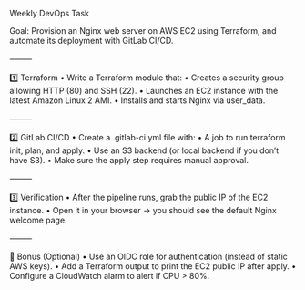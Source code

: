 Weekly DevOps Task

Goal: Provision an Nginx web server on AWS EC2 using Terraform, and automate its deployment with GitLab CI/CD.

⸻

1️⃣ Terraform
	•	Write a Terraform module that:
	•	Creates a security group allowing HTTP (80) and SSH (22).
	•	Launches an EC2 instance with the latest Amazon Linux 2 AMI.
	•	Installs and starts Nginx via user_data.

⸻

2️⃣ GitLab CI/CD
	•	Create a .gitlab-ci.yml file with:
	•	A job to run terraform init, plan, and apply.
	•	Use an S3 backend (or local backend if you don’t have S3).
	•	Make sure the apply step requires manual approval.

⸻

3️⃣ Verification
	•	After the pipeline runs, grab the public IP of the EC2 instance.
	•	Open it in your browser → you should see the default Nginx welcome page.

⸻

🌟 Bonus (Optional)
	•	Use an OIDC role for authentication (instead of static AWS keys).
	•	Add a Terraform output to print the EC2 public IP after apply.
	•	Configure a CloudWatch alarm to alert if CPU > 80%.